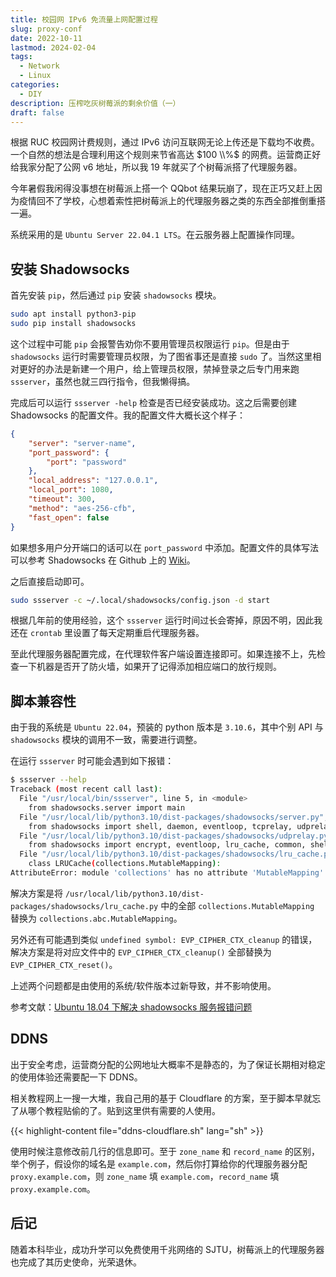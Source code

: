 ```yaml
---
title: 校园网 IPv6 免流量上网配置过程
slug: proxy-conf
date: 2022-10-11
lastmod: 2024-02-04
tags:
  - Network
  - Linux
categories:
  - DIY
description: 压榨吃灰树莓派的剩余价值（一）
draft: false
---
```


根据 RUC 校园网计费规则，通过 IPv6 访问互联网无论上传还是下载均不收费。一个自然的想法是合理利用这个规则来节省高达 $100 \\%$ 的网费。运营商正好给我家分配了公网 v6 地址，所以我 19 年就买了个树莓派搭了代理服务器。

今年暑假我闲得没事想在树莓派上搭一个 QQbot 结果玩崩了，现在正巧又赶上因为疫情回不了学校，心想着索性把树莓派上的代理服务器之类的东西全部推倒重搭一遍。

系统采用的是 `Ubuntu Server 22.04.1 LTS`。在云服务器上配置操作同理。

## 安装 Shadowsocks

首先安装 `pip`，然后通过 `pip` 安装 `shadowsocks` 模块。

```sh
sudo apt install python3-pip
sudo pip install shadowsocks
```

这个过程中可能 `pip` 会报警告劝你不要用管理员权限运行 `pip`。但是由于 `shadowsocks` 运行时需要管理员权限，为了图省事还是直接 `sudo` 了。当然这里相对更好的办法是新建一个用户，给上管理员权限，禁掉登录之后专门用来跑 `ssserver`，虽然也就三四行指令，但我懒得搞。

完成后可以运行 `ssserver -help` 检查是否已经安装成功。这之后需要创建 Shadowsocks 的配置文件。我的配置文件大概长这个样子：

```json {linenos=table}
{
    "server": "server-name",
    "port_password": {
        "port": "password"
    },
    "local_address": "127.0.0.1",
    "local_port": 1080,
    "timeout": 300,
    "method": "aes-256-cfb",
    "fast_open": false
}
```

如果想多用户分开端口的话可以在 `port_password` 中添加。配置文件的具体写法可以参考 Shadowsocks 在 Github 上的 [Wiki](https://github.com/shadowsocks/shadowsocks/wiki/Configuration-via-Config-File)。

之后直接启动即可。

```sh
sudo ssserver -c ~/.local/shadowsocks/config.json -d start
```

根据几年前的使用经验，这个 `ssserver` 运行时间过长会寄掉，原因不明，因此我还在 `crontab` 里设置了每天定期重启代理服务器。

至此代理服务器配置完成，在代理软件客户端设置连接即可。如果连接不上，先检查一下机器是否开了防火墙，如果开了记得添加相应端口的放行规则。

## 脚本兼容性

由于我的系统是 `Ubuntu 22.04`，预装的 python 版本是 `3.10.6`，其中个别 API 与 `shadowsocks` 模块的调用不一致，需要进行调整。

在运行 `ssserver` 时可能会遇到如下报错：

```sh {hl_lines=["9-11"]}
$ ssserver --help
Traceback (most recent call last):
  File "/usr/local/bin/ssserver", line 5, in <module>
    from shadowsocks.server import main
  File "/usr/local/lib/python3.10/dist-packages/shadowsocks/server.py", line 27, in <module>
    from shadowsocks import shell, daemon, eventloop, tcprelay, udprelay, \
  File "/usr/local/lib/python3.10/dist-packages/shadowsocks/udprelay.py", line 71, in <module>
    from shadowsocks import encrypt, eventloop, lru_cache, common, shell
  File "/usr/local/lib/python3.10/dist-packages/shadowsocks/lru_cache.py", line 34, in <module>
    class LRUCache(collections.MutableMapping):
AttributeError: module 'collections' has no attribute 'MutableMapping'
```

解决方案是将 `/usr/local/lib/python3.10/dist-packages/shadowsocks/lru_cache.py` 中的全部 `collections.MutableMapping` 替换为 `collections.abc.MutableMapping`。

另外还有可能遇到类似 `undefined symbol: EVP_CIPHER_CTX_cleanup` 的错误，解决方案是将对应文件中的 `EVP_CIPHER_CTX_cleanup()` 全部替换为 `EVP_CIPHER_CTX_reset()`。

上述两个问题都是由使用的系统/软件版本过新导致，并不影响使用。

参考文献：[Ubuntu 18.04 下解决 shadowsocks 服务报错问题](https://floperry.github.io/2019/02/24/2018-06-25-Ubuntu-18.04-%E4%B8%8B%E8%A7%A3%E5%86%B3-shadowsocks-%E6%9C%8D%E5%8A%A1%E6%8A%A5%E9%94%99%E9%97%AE%E9%A2%98/)

## DDNS

出于安全考虑，运营商分配的公网地址大概率不是静态的，为了保证长期相对稳定的使用体验还需要配一下 DDNS。

相关教程网上一搜一大堆，我自己用的基于 Cloudflare 的方案，至于脚本早就忘了从哪个教程贴偷的了。贴到这里供有需要的人使用。

{{< highlight-content file="ddns-cloudflare.sh" lang="sh" >}}

使用时候注意修改前几行的信息即可。至于 `zone_name` 和 `record_name` 的区别，举个例子，假设你的域名是 `example.com`，然后你打算给你的代理服务器分配 `proxy.example.com`，则 `zone_name` 填 `example.com`，`record_name` 填 `proxy.example.com`。

## 后记

随着本科毕业，成功升学可以免费使用千兆网络的 SJTU，树莓派上的代理服务器也完成了其历史使命，光荣退休。
